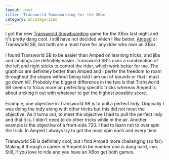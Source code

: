```yaml
---
layout: post
title: 'Transworld Snowboarding for the XBox'
category: uncategorized
---
```


I got the new <a href="http://www.transworldgames.com/snow/">Transworld Snowboarding</a> game for the XBox last night and it's pretty dang cool.  I still have not decided which I like better, <a href="http://www.xbox.com/ampedfreestylesnowboarding/default.htm?cs_catalog=cat%2dus">Amped</a> or Transworld SB, but both are a must have for any rider who own an XBox.
<br />
<br />I found Transworld SB to be easier than Amped on learning tricks, and jibs and landings are definitely easier.  Transworld SB's uses a combination of the left and right sticks to control the rider, which work better for me.  The graphics are definitely better than Amped and I perfer the freedom to roam throughout the slopes without being told I am out of bounds or that I must go down hill.  Probably the biggest difference in the two is that Transworld SB seems to focus more on perfecting specific tricks whereas Amped is about tricking it out with whatever to get the highest possible score.
<br />
<br />Example, one objective in Transworld SB is to pull a perfect Indy.  Originally I was doing the indy along with other tricks but this did not meet the objective.  As it turns out, to meet the objective I had to pull the perfect indy and that it is.  I didn't need to do other tricks while in the air.  Another example is the objective of a front-side 720.  I had to learn not to over spin the trick.  In Amped I always try to get the most spin each and every time.
<br />
<br />Transworld SB is definitely cool, but I find Amped more challenging (so far).  Making it through a career in Amped to be number one is dang hard, imo.  Still, if you love to ride and you have an XBox get both games.
